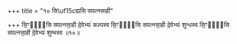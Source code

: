 +++
title = "१० सि\uf15cह्यसि सपत्नसाही"

+++
सि॒ꣳह्य᳖सि सपत्नसा॒ही दे॒वेभ्यः॑ कल्पस्व सि॒ꣳह्य᳖सि सपत्नसा॒ही दे॒वेभ्यः॑ शुन्धस्व सि॒ꣳह्य᳖सि सपत्नसा॒ही दे॒वेभ्यः॑ शुम्भस्व ॥१०॥